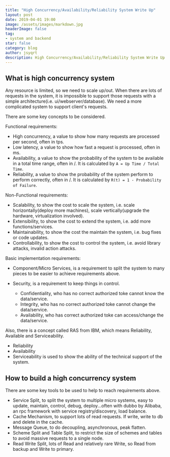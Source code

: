 ```yaml
---
title: "High Concurrency/Availability/Reliability System Write Up"
layout: post
date: 2019-04-01 19:00
image: /assets/images/markdown.jpg
headerImage: false
tag:
- system and backend
star: false
category: blog
author: jsyqrt
description: High Concurrency/Availability/Reliability System Write Up
---
```


## What is high concurrency system

Any resource is limited, so we need to scale up/out. When there are lots of requests in the system, it is impossible to support those requests with a simple architecture(i.e. ui/webserver/database).
We need a more complicated system to support client's requests.

There are some key concepts to be considered.

Functional requirements:

* High concurrency, a value to show how many requests are processed per second, often in tps.
* Low latency, a value to show how fast a request is processed, often in ms.
* Availability, a value to show the probability of the system to be available in a total time range, often in /. It is calculated by `A = Up Time / Total Time`.
* Reliability, a value to show the probability of the system perform to perform correctly, often in /. It is calculated by `R(t) = 1 - Probability of Failure`.

Non-Functional requirements:

* Scalability, to show the cost to scale the system, i.e. scale horizontally(deploy more machines), scale vertically(upgrade the hardware, virtualization involved).
* Extensibility, to show the cost to extend the system, i.e. add more functions/services.
* Maintainability, to show the cost the maintain the system, i.e. bug fixes or code updates.
* Controllability, to show the cost to control the system, i.e. avoid library attacks, invalid action attacks.

Basic implementation requirements:

* Component/Micro Services, is a requirement to split the system to many pieces to be easier to achieve requirements above.
* Security, is a requirement to keep things in control.

  * Confidentiality, who has no correct authorized toke cannot know the data/service.
  * Integrity, who has no correct authorized toke cannot change the data/service.
  * Availability, who has correct authorized toke can access/change the data/service.

Also, there is a concept called RAS from IBM, which means Reliability, Available and Serviceability.

* Reliability
* Availability
* Serviceability is used to show the ability of the technical support of the system.

## How to build a high concurrency system

There are some key tools to be used to help to reach requirements above.

* Service Split, to split the system to multiple micro systems, easy to update, maintain, control, debug, deploy...often with dubbo by Alibaba, an rpc framework with service registry/discovery, load balance.
* Cache Mechanism, to support lots of read requests. If write, write to db and delete in the cache.
* Message Queue, to do decoupling, asynchronous, peak flatten.
* Scheme Split and Table Split, to restrict the size of schemes and tables to avoid massive requests to a single node.
* Read Write Split, lots of Read and relatively rare Write, so Read from backup and Write to primary.
